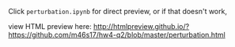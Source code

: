 Click `perturbation.ipynb` for direct preview, or if that doesn't work,

view HTML preview here: http://htmlpreview.github.io/?https://github.com/m46s17/hw4-q2/blob/master/perturbation.html
